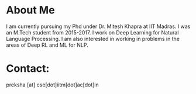 # About Me
I am currently pursuing my Phd under Dr. Mitesh Khapra at IIT Madras. I was an M.Tech student from 2015-2017. I work on Deep Learning for Natural Language Processing. I am also interested in working in problems in the areas of Deep RL and ML for NLP.

# Contact:
preksha [at] cse[dot]iitm[dot]ac[dot]in


